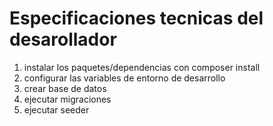 # Especificaciones tecnicas del desarollador

1) instalar los paquetes/dependencias con composer install
2) configurar las variables de entorno de desarrollo
3) crear base de datos
4) ejecutar migraciones
5) ejecutar seeder
  
